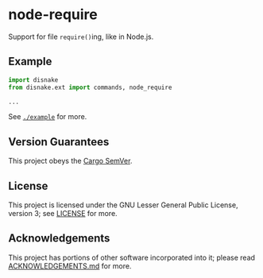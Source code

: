 <!-- SPDX-License-Identifier: LGPL-3.0-only -->

# node-require

Support for file `require()`ing, like in Node.js.

## Example

```py
import disnake
from disnake.ext import commands, node_require

...
```

See [`./example`](./example) for more.

## Version Guarantees

This project obeys the [Cargo SemVer](https://doc.rust-lang.org/cargo/reference/semver.html).

## License

This project is licensed under the GNU Lesser General Public License, version 3; see
[LICENSE](./LICENSE) for more.

## Acknowledgements

This project has portions of other software incorporated into it; please read
[ACKNOWLEDGEMENTS.md](./ACKNOWLEDGEMENTS.md) for more.
